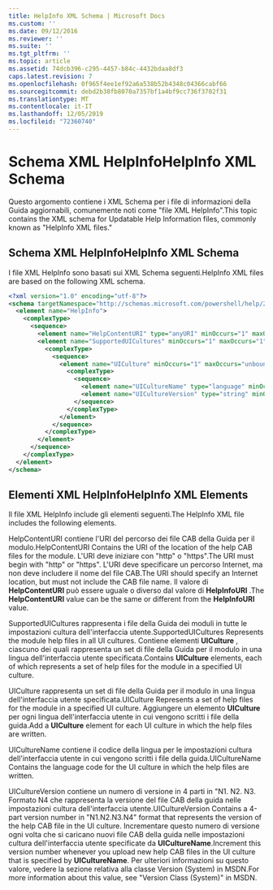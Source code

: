 ```yaml
---
title: HelpInfo XML Schema | Microsoft Docs
ms.custom: ''
ms.date: 09/12/2016
ms.reviewer: ''
ms.suite: ''
ms.tgt_pltfrm: ''
ms.topic: article
ms.assetid: 74dcb396-c295-4457-b84c-4432bdaa8df3
caps.latest.revision: 7
ms.openlocfilehash: 0f965f4ee1ef92a6a538b52b4348c04366cabf66
ms.sourcegitcommit: debd2b38fb8070a7357bf1a4bf9cc736f3702f31
ms.translationtype: MT
ms.contentlocale: it-IT
ms.lasthandoff: 12/05/2019
ms.locfileid: "72360740"
---
```

# <a name="helpinfo-xml-schema"></a><span data-ttu-id="6dad9-102">Schema XML HelpInfo</span><span class="sxs-lookup"><span data-stu-id="6dad9-102">HelpInfo XML Schema</span></span>

<span data-ttu-id="6dad9-103">Questo argomento contiene i XML Schema per i file di informazioni della Guida aggiornabili, comunemente noti come "file XML HelpInfo".</span><span class="sxs-lookup"><span data-stu-id="6dad9-103">This topic contains the XML schema for Updatable Help Information files, commonly known as "HelpInfo XML files."</span></span>

## <a name="helpinfo-xml-schema"></a><span data-ttu-id="6dad9-104">Schema XML HelpInfo</span><span class="sxs-lookup"><span data-stu-id="6dad9-104">HelpInfo XML Schema</span></span>

<span data-ttu-id="6dad9-105">I file XML HelpInfo sono basati sui XML Schema seguenti.</span><span class="sxs-lookup"><span data-stu-id="6dad9-105">HelpInfo XML files are based on the following XML schema.</span></span>

```xml
<?xml version="1.0" encoding="utf-8"?>
<schema targetNamespace="http://schemas.microsoft.com/powershell/help/2010/05" xmlns="http://www.w3.org/2001/XMLSchema">
  <element name="HelpInfo">
    <complexType>
      <sequence>
        <element name="HelpContentURI" type="anyURI" minOccurs="1" maxOccurs="1" />
        <element name="SupportedUICultures" minOccurs="1" maxOccurs="1">
          <complexType>
            <sequence>
              <element name="UICulture" minOccurs="1" maxOccurs="unbounded">
                <complexType>
                  <sequence>
                    <element name="UICultureName" type="language" minOccurs="1" maxOccurs="1" />
                    <element name="UICultureVersion" type="string" minOccurs="1" maxOccurs="1" />
                  </sequence>
                </complexType>
              </element>
            </sequence>
          </complexType>
        </element>
      </sequence>
    </complexType>
  </element>
</schema>
```

## <a name="helpinfo-xml-elements"></a><span data-ttu-id="6dad9-106">Elementi XML HelpInfo</span><span class="sxs-lookup"><span data-stu-id="6dad9-106">HelpInfo XML Elements</span></span>

<span data-ttu-id="6dad9-107">Il file XML HelpInfo include gli elementi seguenti.</span><span class="sxs-lookup"><span data-stu-id="6dad9-107">The HelpInfo XML file includes the following elements.</span></span>

<span data-ttu-id="6dad9-108">HelpContentURI contiene l'URI del percorso dei file CAB della Guida per il modulo.</span><span class="sxs-lookup"><span data-stu-id="6dad9-108">HelpContentURI Contains the URI of the location of the help CAB files for the module.</span></span> <span data-ttu-id="6dad9-109">L'URI deve iniziare con "http" o "https".</span><span class="sxs-lookup"><span data-stu-id="6dad9-109">The URI must begin with "http" or "https".</span></span> <span data-ttu-id="6dad9-110">L'URI deve specificare un percorso Internet, ma non deve includere il nome del file CAB.</span><span class="sxs-lookup"><span data-stu-id="6dad9-110">The URI should specify an Internet location, but must not include the CAB file name.</span></span> <span data-ttu-id="6dad9-111">Il valore di **HelpContentURI** può essere uguale o diverso dal valore di **HelpInfoURI** .</span><span class="sxs-lookup"><span data-stu-id="6dad9-111">The **HelpContentURI** value can be the  same or different from the **HelpInfoURI** value.</span></span>

<span data-ttu-id="6dad9-112">SupportedUICultures rappresenta i file della Guida dei moduli in tutte le impostazioni cultura dell'interfaccia utente.</span><span class="sxs-lookup"><span data-stu-id="6dad9-112">SupportedUICultures Represents the module help files in all UI cultures.</span></span> <span data-ttu-id="6dad9-113">Contiene elementi **UICulture** , ciascuno dei quali rappresenta un set di file della Guida per il modulo in una lingua dell'interfaccia utente specificata.</span><span class="sxs-lookup"><span data-stu-id="6dad9-113">Contains **UICulture** elements, each of which represents a set of help files for the module in a specified UI culture.</span></span>

<span data-ttu-id="6dad9-114">UICulture rappresenta un set di file della Guida per il modulo in una lingua dell'interfaccia utente specificata.</span><span class="sxs-lookup"><span data-stu-id="6dad9-114">UICulture Represents a set of help files for the module in a specified UI culture.</span></span> <span data-ttu-id="6dad9-115">Aggiungere un elemento **UICulture** per ogni lingua dell'interfaccia utente in cui vengono scritti i file della guida.</span><span class="sxs-lookup"><span data-stu-id="6dad9-115">Add a **UICulture** element for each UI culture in which the help files are written.</span></span>

<span data-ttu-id="6dad9-116">UICultureName contiene il codice della lingua per le impostazioni cultura dell'interfaccia utente in cui vengono scritti i file della guida.</span><span class="sxs-lookup"><span data-stu-id="6dad9-116">UICultureName Contains the language code for the UI culture in which the help files are written.</span></span>

<span data-ttu-id="6dad9-117">UICultureVersion contiene un numero di versione in 4 parti in "N1. N2. N3. Formato N4 che rappresenta la versione del file CAB della guida nelle impostazioni cultura dell'interfaccia utente.</span><span class="sxs-lookup"><span data-stu-id="6dad9-117">UICultureVersion Contains a 4-part version number in "N1.N2.N3.N4" format that represents the version of the help CAB file in the UI culture.</span></span> <span data-ttu-id="6dad9-118">Incrementare questo numero di versione ogni volta che si caricano nuovi file CAB della guida nelle impostazioni cultura dell'interfaccia utente specificate da **UICultureName**.</span><span class="sxs-lookup"><span data-stu-id="6dad9-118">Increment this version number whenever you upload new help CAB files in the UI culture that is specified by **UICultureName**.</span></span> <span data-ttu-id="6dad9-119">Per ulteriori informazioni su questo valore, vedere la sezione relativa alla classe Version (System) in MSDN.</span><span class="sxs-lookup"><span data-stu-id="6dad9-119">For more information about this value, see "Version Class (System)" in MSDN.</span></span>